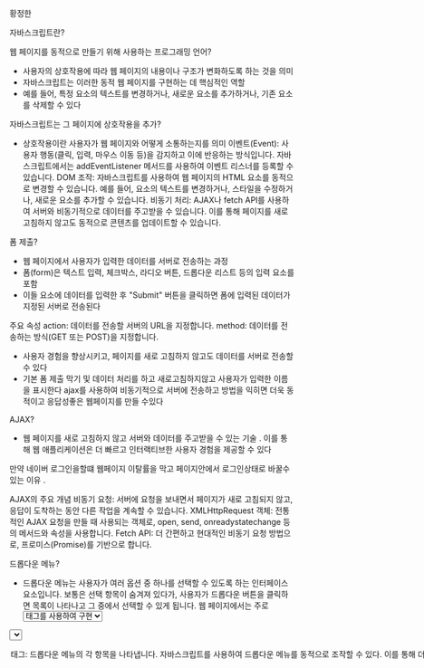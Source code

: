 황정한


자바스크립트란?

웹 페이지를 동적으로 만들기 위해 사용하는 프로그래밍 언어?

* 사용자의 상호작용에 따라 웹 페이지의 내용이나 구조가 변화하도록 하는 것을 의미
* 자바스크립트는 이러한 동적 웹 페이지를 구현하는 데 핵심적인 역할
* 예를 들어, 특정 요소의 텍스트를 변경하거나, 새로운 요소를 추가하거나, 기존 요소를 삭제할 수 있다 




자바스크립트는 그 페이지에 상호작용을 추가?
* 상호작용이란 사용자가 웹 페이지와 어떻게 소통하는지를 의미
이벤트(Event): 사용자 행동(클릭, 입력, 마우스 이동 등)을 감지하고 이에 반응하는 방식입니다. 자바스크립트에서는 addEventListener 메서드를 사용하여 이벤트 리스너를 등록할 수 있습니다.
DOM 조작: 자바스크립트를 사용하여 웹 페이지의 HTML 요소를 동적으로 변경할 수 있습니다. 예를 들어, 요소의 텍스트를 변경하거나, 스타일을 수정하거나, 새로운 요소를 추가할 수 있습니다.
비동기 처리: AJAX나 fetch API를 사용하여 서버와 비동기적으로 데이터를 주고받을 수 있습니다. 이를 통해 페이지를 새로 고침하지 않고도 동적으로 콘텐츠를 업데이트할 수 있습니다.





폼 제출?

* 웹 페이지에서 사용자가 입력한 데이터를 서버로 전송하는 과정
*  폼(form)은 텍스트 입력, 체크박스, 라디오 버튼, 드롭다운 리스트 등의 입력 요소를 포함
* 이들 요소에 데이터를 입력한 후 "Submit" 버튼을 클릭하면 폼에 입력된 데이터가 지정된 서버로 전송된다

주요 속성
action: 데이터를 전송할 서버의 URL을 지정합니다.
method: 데이터를 전송하는 방식(GET 또는 POST)을 지정합니다.

* 사용자 경험을 향상시키고, 페이지를 새로 고침하지 않고도 데이터를 서버로 전송할 수 있다
* 기본 폼 제출 막기 및 데이터 처리를 하고 새로고침하지않고 사용자가 입력한 이름을 표시한다
  ajax를 사용하여 비동기적으로 서버에 전송하고 방법을 익히면 더욱 동적이고 응답성좋은 웹페이지를 만들 수있다




AJAX?
 
 * 웹 페이지를 새로 고침하지 않고 서버와 데이터를 주고받을 수 있는 기술
 . 이를 통해 웹 애플리케이션은 더 빠르고 인터랙티브한 사용자 경험을 제공할 수 있다
 
 만약 네이버 로그인을할떄 웹페이지 이탈률을 막고 페이지안에서 로그인상태로 바꿀수 있는 이유 .

 AJAX의 주요 개념
비동기 요청: 서버에 요청을 보내면서 페이지가 새로 고침되지 않고, 응답이 도착하는 동안 다른 작업을 계속할 수 있습니다.
XMLHttpRequest 객체: 전통적인 AJAX 요청을 만들 때 사용되는 객체로, open, send, onreadystatechange 등의 메서드와 속성을 사용합니다.
Fetch API: 더 간편하고 현대적인 비동기 요청 방법으로, 프로미스(Promise)를 기반으로 합니다.



드롭다운 메뉴?
* 드롭다운 메뉴는 사용자가 여러 옵션 중 하나를 선택할 수 있도록 하는 인터페이스 요소입니다. 보통은 선택 항목이 숨겨져 있다가, 사용자가 드롭다운 버튼을 클릭하면 목록이 나타나고 그 중에서 선택할 수 있게 됩니다. 웹 페이지에서는 주로 <select>와 <option> 태그를 사용하여 구현

<select> 태그: 드롭다운 메뉴의 컨테이너 역할을 합니다.
<option> 태그: 드롭다운 메뉴의 각 항목을 나타냅니다.

* 자바스크립트를 사용하여 드롭다운 메뉴를 동적으로 조작할 수 있다. 이를 통해 더 인터랙티브하고 사용자 친화적인 웹 페이지를 만들 수 있다



인터프리터 언어: 자바스크립트는 컴파일이 필요 없이 브라우저에서 바로 실행됩니다.

동적 타이핑: 변수의 타입이 정적으로 정의되지 않고, 실행 도중에 결정됩니다.

객체 지향: 객체 기반의 프로그래밍을 지원합니다.

이벤트 기반: 이벤트 핸들링을 통해 사용자와의 상호작용을 처리할 수 있습니다.




클라이언트 사이드 스크립팅?
* 웹 페이지에서 사용자의 브라우저에서 실행되는 스크립트를 작성하는 것
*  웹 서버가 아닌 사용자의 컴퓨터에서 실행되며, 주로 웹 페이지의 동작과 상호작용을 향상시키기 위해 사용

클라이언트 사이드 스크립팅은 웹 페이지의 인터랙티브성과 동적 기능을 강화하는 중요한 기술입니다. 자바스크립트를 사용하여 사용자의 브라우저에서 실행되는 코드를 작성함으로써 다양한 상호작용을 구현할 수 있습니다. 이를 통해 사용자 경험을 크게 향상시킬 수 있지만, 보안과 호환성 문제를 고려해야 합니다





서버 개발: Node.js를 이용하여 서버 사이드 애플리케이션을 작성할 수 있습니다.

node.js?
* Node.js는 자바스크립트 런타임 환경으로, 서버 사이드 애플리케이션을 작성할 수 있게 해줍니다. 구체적으로, Node.js는 Chrome V8 자바스크립트 엔진을 사용하여 브라우저 외부에서 자바스크립트를 실행할 수 있도록 합니다. 이를 통해 자바스크립트를 클라이언트 사이드뿐만 아니라 서버 사이드에서도 사용할 수 있게 되었습니다.

* Node.js는 자바스크립트를 사용하여 서버 사이드 애플리케이션을 개발할 수 있게 해주는 강력한 런타임 환경입니다. 비동기 I/O 모델과 단일 스레드 이벤트 루프를 통해 높은 성능과 확장성을 제공하며, npm을 통해 다양한 모듈과 패키지를 활용할 수 있습니다. 웹 서버, API 서버, 실시간 애플리케이션 등 다양한 용도로 Node.js를 활용할 수 있습니다. 더 궁금한 점이 있으면 언제든지 질문해 주세요!

비동기 i/o , apl?

* 데이터의 입출력 처리가 프로그램의 실행을 차단하지 않는 방식 다른작업을 동시에 진행 가능
* api 다수의 클라이언트 요청을 빠르고 효율적으로 처리할 수 있는구조  



React Native, Ionic 등의 프레임워크?

* React Native: 모바일 앱을 빠르고 효율적으로 개발하고자 하는 경우, 특히 React 및 JavaScript에 익숙한 경우에 적합합니다.
Ionic: 모바일 앱을 빠르게 개발하고자 하며, 웹 기술에 더 익숙한 경우에 적합합니다. 특히 하이브리드 앱을 개발하고자 하는 경우에 유용합니다.



// var는 ES5 이전 방식
var name = "John";

// let과 const는 ES6 이후 추가된 방식
let age = 25;
const pi = 3.14;

es5 ? es6?



* ES5와 ES6는 JavaScript 언어의 버전을 가리키는 용어입니다.

ES5 (ECMAScript 5)
ES5는 2009년에 발표된 JavaScript의 5번째 버전입니다. 이전 버전에 비해 몇 가지 새로운 기능이 도입되었으며, 이전에 브라우저에서 널리 지원되는 JavaScript의 주요 버전 중 하나입니다. ES5의 주요 특징은 다음과 같습니다:

Strict Mode: 엄격 모드(Strict Mode)가 도입되어 JavaScript의 작동 방식을 엄격하게 제어합니다.
새로운 메서드 및 기능: Array 및 String과 같은 내장 객체에 새로운 메서드 및 기능이 추가되었습니다.
JSON 지원: JSON 객체를 사용하여 JSON 데이터를 쉽게 처리할 수 있습니다.
Function.prototype.bind(): bind() 메서드를 사용하여 함수의 this 값을 고정시킬 수 있습니다.
Object.create(): 프로토타입 기반 객체 지향 프로그래밍을 위해 Object.create() 메서드가 도입되었습니다.
ES6 (ECMAScript 2015)
ES6는 2015년에 발표된 JavaScript의 6번째 버전입니다. ES6는 ES5에 비해 많은 새로운 기능과 문법적 개선을 제공하며, JavaScript 개발을 더욱 효율적이고 편리하게 만들어줍니다. ES6는 대규모 프로젝트에서 코드의 가독성과 유지보수성을 향상시키는데 중점을 두었습니다. ES6의 주요 특징은 다음과 같습니다:

화살표 함수 (Arrow Functions): () => {} 형태의 간결한 함수 표현을 제공합니다.
const 및 let: 블록 스코프 변수를 도입하여 변수의 범위를 제어할 수 있습니다.
클래스 (Classes): 프로토타입 기반의 객체 지향 프로그래밍을 보완하는 클래스 문법을 제공합니다.
템플릿 리터럴 (Template Literals): `` 백틱을 사용하여 멀티라인 문자열과 표현식 보간을 제공합니다.
디스트럭처링 (Destructuring): 배열이나 객체의 속성을 추출하여 변수에 할당할 수 있습니다.
화살표 함수 (Arrow Functions): 함수 내에서 this를 바인딩하는 방식이 명확하고 간편해졌습니다.
Promise: 비동기 코드를 보다 깔끔하게 작성할 수 있는 Promise를 도입했습니다.
모듈 (Modules): import/export 문법을 통해 모듈 시스템을 지원합니다.
결론
ES6는 JavaScript 개발을 현대적이고 효율적으로 만들어주는 많은 새로운 기능을 제공하며, ES5보다 더 많은 개발자들이 사용하고 있습니다. 하지만 여전히 일부 브라우저에서 모든 ES6 기능을 지원하지 않을 수 있으므로, ES5와 ES6 모두를 이해하고 사용하는 것이 중요합니다. ES6는 Babel과 같은 도구를 사용하여 이전 버전의 JavaScript으로 변환할 수 있기 때문에, ES6를 사용하여 개발하고 이를 ES5로 변환하여 브라우저에서 실행할 수 있습니다.

```
// 전통적인 함수 정의
function greet(name) {
  return "Hello, " + name;
}

// 화살표 함수 (ES6 이후)
const greet = (name) => {
  return "Hello, " + name;
}; 
```

화살표 함수?

동기 비동기 ?
* 동기적 작업은 순차적으로 실행되며, 한 작업이 완료될 때까지 다음 작업을 실행하지 않습니다. 반면에 비동기적 작업은 작업의 완료를 기다리지 않고 다음 코드를 실행하며, 나중에 결과가 준비되면 콜백 함수나 프라미스를 통해 처리합니다. JavaScript에서 비동기적 작업은 일반적으로 네트워크 요청, 파일 읽기, 타이머 등의 작업에서 사용됩니다.


JavaScript에서 스코프(Scope)는 변수나 함수가 접근할 수 있는 유효 범위를 의미합니다. 스코프에는 함수 스코프(Function Scope)와 블록 스코프(Block Scope)가 있습니다.

함수 스코프 (Function Scope)
함수 스코프는 변수가 함수 내부에서 선언될 때, 해당 함수 내에서만 유효한 범위를 가집니다. 즉, 함수 내부에서 선언된 변수는 함수 외부에서 접근할 수 없습니다. JavaScript에서 var 키워드로 선언된 변수는 함수 스코프를 가집니다.

예시:
javascript
코드 복사
function myFunction() {
    var x = 10; // 함수 스코프
    console.log(x); // 10
}

myFunction();
console.log(x); // ReferenceError: x is not defined
위 예시에서 x 변수는 myFunction 함수 내부에서 선언되었기 때문에 함수 외부에서는 접근할 수 없습니다.

블록 스코프 (Block Scope)
블록 스코프는 변수가 블록(중괄호 {}) 내부에서 선언될 때, 해당 블록 내부에서만 유효한 범위를 가집니다. 블록은 함수, 조건문, 반복문 등에서 사용되는 중괄호를 의미합니다. JavaScript에서 let과 const 키워드로 선언된 변수는 블록 스코프를 가집니다.

예시:
javascript
코드 복사
{
    let y = 20; // 블록 스코프
    const z = 30; // 블록 스코프
    console.log(y); // 20
    console.log(z); // 30
}

console.log(y); // ReferenceError: y is not defined
console.log(z); // ReferenceError: z is not defined
위 예시에서 y와 z 변수는 블록 내부에서 선언되었기 때문에 블록 외부에서는 접근할 수 없습니다.

차이점 요약
함수 스코프(Function Scope): var 키워드로 선언된 변수는 함수 내부에서만 유효합니다.
블록 스코프(Block Scope): let과 const 키워드로 선언된 변수는 블록 내부에서만 유효합니다.
블록 스코프는 ES6(ECMAScript 2015)에서 도입되었으며, 이를 통해 더 안전하고 예측 가능한 변수를 사용할 수 있게 되었습니다. 블록 스코프를 사용하면 변수의 범위를 더 좁게 제한할 수 있어 코드의 오류를 줄이고 가독성을 높일 수 있습니다.


기본 문법과 데이터 타입

변수 선언: var, let, const
데이터 타입: 숫자, 문자열, 불리언, 객체, 배열, 함수, null, undefined
연산자: 산술 연산자, 비교 연산자, 논리 연산자, 할당 연산자

기본 구조

조건문: if, else if, else, switch
반복문: for, while, do while, for...in, for...of
함수: 함수 선언, 함수 표현식, 화살표 함수

객체와 배열

객체: 객체 리터럴, 객체 생성, 프로퍼티 접근, 메서드
배열: 배열 리터럴, 배열 메서드(push, pop, shift, unshift, map, filter, reduce 등)

스코프와 클로저

스코프: 전역 스코프, 함수 스코프, 블록 스코프
클로저: 클로저의 개념과 활용

ES6+ 문법

템플릿 리터럴: 백틱(``` ``)을 사용한 문자열
디스트럭처링 할당: 배열 및 객체 디스트럭처링
기본 매개변수: 함수의 기본 매개변수 설정
나머지 매개변수와 스프레드 문법: ... 사용
객체 리터럴 개선: 축약된 프로퍼티 이름, 메서드 정의
클래스: 클래스 선언, 생성자, 상속

비동기 프로그래밍

콜백 함수: 기본적인 콜백 패턴
Promise: Promise 객체, then, catch
async/await: 비동기 함수, await 키워드

모듈

ES6 모듈: import, export
CommonJS 모듈: require, module.exports


에러 처리

try/catch: 예외 처리
throw: 예외 발생


고급 객체 지향 프로그래밍

프로토타입: 프로토타입 기반 상속
심볼: Symbol 타입
이터레이터와 제너레이터: Iterator, Generator 함수


브라우저 환경

DOM 조작: getElementById, querySelector, createElement, appendChild 등
이벤트 처리: addEventListener, 이벤트 객체
AJAX: XMLHttpRequest, fetch API


기타 유용한 기능

Map, Set: ES6의 새로운 컬렉션 타입
Proxy와 Reflect: 객체의 동작을 가로채고 제어
정규 표현식: 정규 표현식을 사용한 문자열 검색과 대체


스코프 체인?
* 유효 범위와 접근 권한을 정의하는 중요한 개념
* 스코프는 변수가 어디에서 정의되고, 어디에서 접근 가능한지를 결정하는데, 이를 이해하는 것은 코드의 동작 방식을 파악하는 데 필수적

호이스팅?

호이스팅은 자바스크립트의 기본 동작 방식으로, 변수 선언과 함수 선언이 해당 스코프의 최상위로 끌어올려지는 것처럼 보이는 현상입니다. 그러나 실제로는 선언만 끌어올려지고, 할당은 원래 위치에 남습니다.

ReferenceError가 발생 이는 일종의 "Temporal Dead Zone" (TDZ) 때문??